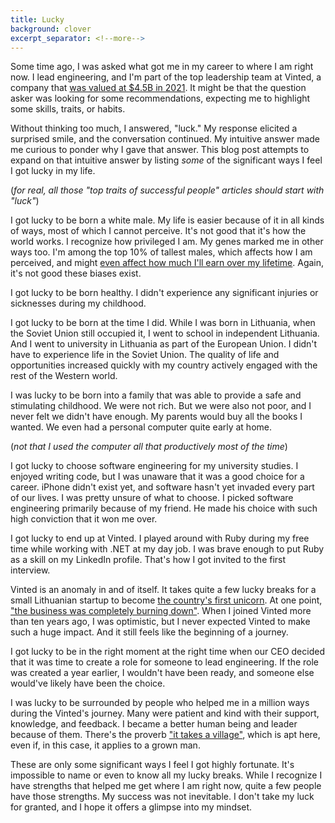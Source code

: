 ```yaml
---
title: Lucky
background: clover
excerpt_separator: <!--more-->
---
```


Some time ago, I was asked what got me in my career to where I am right now. I lead engineering, and I'm part of the top leadership team at Vinted, a company that [was valued at $4.5B in 2021](//techcrunch.com/2021/05/11/vinted-raises-303m-for-its-2nd-hand-clothes-marketplace-used-by-45m-and-now-valued-at-4-5b/). It might be that the question asker was looking for some recommendations, expecting me to highlight some skills, traits, or habits.

<!--more-->

Without thinking too much, I answered, "luck." My response elicited a surprised smile, and the conversation continued. My intuitive answer made me curious to ponder why I gave that answer. This blog post attempts to expand on that intuitive answer by listing _some_ of the significant ways I feel I got lucky in my life.

(_for real, all those "top traits of successful people" articles should start with "luck"_)

I got lucky to be born a white male. My life is easier because of it in all kinds of ways, most of which I cannot perceive. It's not good that it's how the world works. I recognize how privileged I am. My genes marked me in other ways too. I'm among the top 10% of tallest males, which affects how I am perceived, and might [even affect how much I'll earn over my lifetime](//apa.org/monitor/julaug04/standing). Again, it's not good these biases exist.

I got lucky to be born healthy. I didn't experience any significant injuries or sicknesses during my childhood.

I got lucky to be born at the time I did. While I was born in Lithuania, when the Soviet Union still occupied it, I went to school in independent Lithuania. And I went to university in Lithuania as part of the European Union. I didn't have to experience life in the Soviet Union. The quality of life and opportunities increased quickly with my country actively engaged with the rest of the Western world.

I was lucky to be born into a family that was able to provide a safe and stimulating childhood. We were not rich. But we were also not poor, and I never felt we didn't have enough. My parents would buy all the books I wanted. We even had a personal computer quite early at home.

(_not that I used the computer all that productively most of the time_)

I got lucky to choose software engineering for my university studies. I enjoyed writing code, but I was unaware that it was a good choice for a career. iPhone didn't exist yet, and software hasn't yet invaded every part of our lives. I was pretty unsure of what to choose. I picked software engineering primarily because of my friend. He made his choice with such high conviction that it won me over.

I got lucky to end up at Vinted. I played around with Ruby during my free time while working with .NET at my day job. I was brave enough to put Ruby as a skill on my LinkedIn profile. That's how I got invited to the first interview.

Vinted is an anomaly in and of itself. It takes quite a few lucky breaks for a small Lithuanian startup to become [the country's first unicorn](//eu-startups.com/2019/11/lithuania-crowns-its-first-tech-unicorn-vinted-second-hand-fashion-marketplace-pockets-e128-million-and-secures-e1-billion-valuation/). At one point, ["the business was completely burning down"](//techcrunch.com/2018/09/04/behind-the-turnaround-that-netted-vinted-e50-million/). When I joined Vinted more than ten years ago, I was optimistic, but I never expected Vinted to make such a huge impact. And it still feels like the beginning of a journey.

I got lucky to be in the right moment at the right time when our CEO decided that it was time to create a role for someone to lead engineering. If the role was created a year earlier, I wouldn't have been ready, and someone else would've likely have been the choice.

I was lucky to be surrounded by people who helped me in a million ways during the Vinted's journey. Many were patient and kind with their support, knowledge, and feedback. I became a better human being and leader because of them. There's the proverb ["it takes a village"](//en.wikipedia.org/wiki/It_takes_a_village), which is apt here, even if, in this case, it applies to a grown man.

These are only some significant ways I feel I got highly fortunate. It's impossible to name or even to know all my lucky breaks. While I recognize I have strengths that helped me get where I am right now, quite a few people have those strengths. My success was not inevitable. I don't take my luck for granted, and I hope it offers a glimpse into my mindset.
